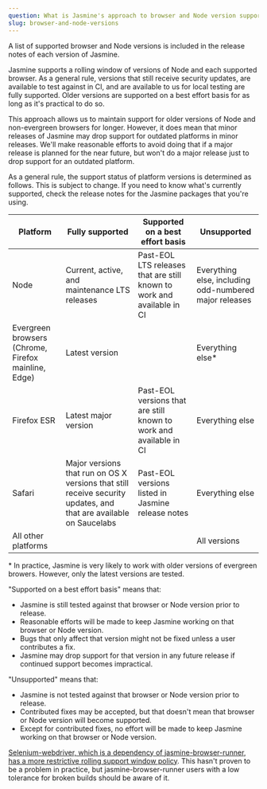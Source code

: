 ```yaml
---
question: What is Jasmine's approach to browser and Node version support?
slug: browser-and-node-versions
---
```

A list of supported browser and Node versions is included in the release notes 
of each version of Jasmine.

Jasmine supports a rolling window of versions of Node and each supported browser.
As a general rule, versions that still receive security updates, are available
to test against in CI, and are available to us for local testing are fully 
supported. Older versions are supported on a best effort basis for as long as
it's practical to do so.

This approach allows us to maintain support for older versions of Node and
non-evergreen browsers for longer. However, it does mean that minor releases of
Jasmine may drop support for outdated platforms in minor releases. We'll make
reasonable efforts to avoid doing that if a major release is planned for the
near future, but won't do a major release just to drop support for an outdated
platform.

As a general rule, the support status of platform versions is determined as
follows. This is subject to change. If you need to know what's currently 
supported, check the release notes for the Jasmine packages that you're using.

<table>
  <thead>
    <tr>
      <th>Platform</th>
      <th>Fully supported</th>
      <th>Supported on a best effort basis</th>
      <th>Unsupported</th>
    </tr>
  </thead>
  <tbody>
    <tr>
      <td>Node</td>
      <td>Current, active, and maintenance LTS releases</td>
      <td>Past-EOL LTS releases that are still known to work and available in CI</td>
      <td>Everything else, including odd-numbered major releases</td>
    </tr>
    <tr>
      <td>Evergreen browsers (Chrome, Firefox mainline, Edge)</td>
      <td>Latest version</td>
      <td></td>
      <td>Everything else*</td>
    </tr>
    <tr>
      <td>Firefox ESR</td>
      <td>Latest major version</td>
      <td>Past-EOL versions that are still known to work and available in CI</td>
      <td>Everything else</td>
    </tr>
    <tr>
      <td>Safari</td>
      <td>
        Major versions that run on OS X versions that still receive security
        updates, and that are available on Saucelabs
      </td>
      <td>Past-EOL versions listed in Jasmine release notes</td>
      <td>Everything else</td>
    </tr>
    <tr>
      <td>All other platforms</td>
      <td></td>
      <td></td>
      <td>All versions</td>
    </tr>
  </tbody>
</table>

\* In practice, Jasmine is very likely to work with older versions of evergreen
browers. However, only the latest versions are tested.

"Supported on a best effort basis" means that:
* Jasmine is still tested against that browser or Node version prior to release.
* Reasonable efforts will be made to keep Jasmine working on that browser or
  Node version.
* Bugs that only affect that version might not be fixed unless a user contributes
  a fix.
* Jasmine may drop support for that version in any future release if continued
  support becomes impractical.

"Unsupported" means that:
* Jasmine is not tested against that browser or Node version prior to release.
* Contributed fixes may be accepted, but that doesn't mean that browser or Node 
  version will become supported.
* Except for contributed fixes, no effort will be made to keep Jasmine working
  on that browser or Node version.

[Selenium-webdriver, which is a dependency of jasmine-browser-runner, has a 
more restrictive rolling support window policy](https://www.npmjs.com/package/selenium-webdriver).
This hasn't proven to be a problem in practice, but jasmine-browser-runner users
with a low tolerance for broken builds should be aware of it.